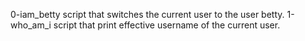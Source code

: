0-iam_betty script that switches the current user to the user betty.
1-who_am_i script that print effective username of the current user.